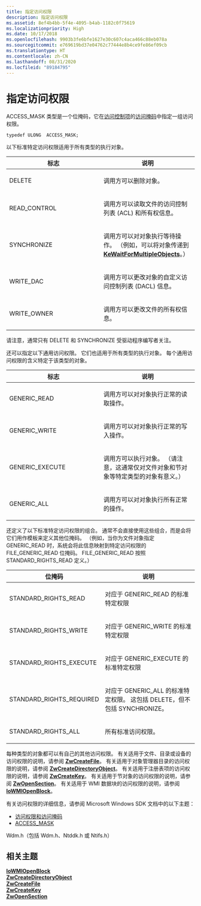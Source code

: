 ```yaml
---
title: 指定访问权限
description: 指定访问权限
ms.assetid: 8ef4b4bb-5f4e-4095-b4ab-1182c0f75619
ms.localizationpriority: High
ms.date: 10/17/2018
ms.openlocfilehash: 9903b3fe6bfe1627e30c607c4aca466c88eb078a
ms.sourcegitcommit: e769619bd37e04762c77444e8b4ce9fe86ef09cb
ms.translationtype: HT
ms.contentlocale: zh-CN
ms.lasthandoff: 08/31/2020
ms.locfileid: "89184795"
---
```

# <a name="specifying-access-rights"></a>指定访问权限


ACCESS\_MASK 类型是一个位掩码，它在[访问控制项](../ifs/access-control-entry.md)的[访问掩码](../ifs/access-mask.md)中指定一组访问权限。

``` syntax
typedef ULONG  ACCESS_MASK;
```

以下标准特定访问权限适用于所有类型的执行对象。

<table>
<colgroup>
<col width="50%" />
<col width="50%" />
</colgroup>
<thead>
<tr class="header">
<th>标志</th>
<th>说明</th>
</tr>
</thead>
<tbody>
<tr class="odd">
<td><p>DELETE</p></td>
<td><p>调用方可以删除对象。</p></td>
</tr>
<tr class="even">
<td><p>READ_CONTROL</p></td>
<td><p>调用方可以读取文件的访问控制列表 (ACL) 和所有权信息。</p></td>
</tr>
<tr class="odd">
<td><p>SYNCHRONIZE</p></td>
<td><p>调用方可以对对象执行等待操作。 （例如，可以将对象传递到 <a href="https://docs.microsoft.com/windows-hardware/drivers/ddi/wdm/nf-wdm-kewaitformultipleobjects" data-raw-source="[&lt;strong&gt;KeWaitForMultipleObjects&lt;/strong&gt;](/windows-hardware/drivers/ddi/wdm/nf-wdm-kewaitformultipleobjects)"><strong>KeWaitForMultipleObjects</strong></a>。）</p></td>
</tr>
<tr class="even">
<td><p>WRITE_DAC</p></td>
<td><p>调用方可以更改对象的自定义访问控制列表 (DACL) 信息。</p></td>
</tr>
<tr class="odd">
<td><p>WRITE_OWNER</p></td>
<td><p>调用方可以更改文件的所有权信息。</p></td>
</tr>
</tbody>
</table>

 

请注意，通常只有 DELETE 和 SYNCHRONIZE 受驱动程序编写者关注。

还可以指定以下通用访问权限。 它们也适用于所有类型的执行对象。 每个通用访问权限的含义特定于该类型的对象。

<table>
<colgroup>
<col width="50%" />
<col width="50%" />
</colgroup>
<thead>
<tr class="header">
<th>标志</th>
<th>说明</th>
</tr>
</thead>
<tbody>
<tr class="odd">
<td><p>GENERIC_READ</p></td>
<td><p>调用方可以对对象执行正常的读取操作。</p></td>
</tr>
<tr class="even">
<td><p>GENERIC_WRITE</p></td>
<td><p>调用方可以对对象执行正常的写入操作。</p></td>
</tr>
<tr class="odd">
<td><p>GENERIC_EXECUTE</p></td>
<td><p>调用方可以执行对象。 （请注意，这通常仅对文件对象和节对象等特定类型的对象有意义。）</p></td>
</tr>
<tr class="even">
<td><p>GENERIC_ALL</p></td>
<td><p>调用方可以对对象执行所有正常的操作。</p></td>
</tr>
</tbody>
</table>

 

还定义了以下标准特定访问权限的组合。 通常不会直接使用这些组合，而是会将它们用作模板来定义其他位掩码。 （例如，当你为文件对象指定 GENERIC\_READ 时，系统会将此信息映射到特定访问权限的 FILE\_GENERIC\_READ 位掩码。 FILE\_GENERIC\_READ 按照 STANDARD\_RIGHTS\_READ 定义。）

<table>
<colgroup>
<col width="50%" />
<col width="50%" />
</colgroup>
<thead>
<tr class="header">
<th>位掩码</th>
<th>说明</th>
</tr>
</thead>
<tbody>
<tr class="odd">
<td><p>STANDARD_RIGHTS_READ</p></td>
<td><p>对应于 GENERIC_READ 的标准特定权限</p></td>
</tr>
<tr class="even">
<td><p>STANDARD_RIGHTS_WRITE</p></td>
<td><p>对应于 GENERIC_WRITE 的标准特定权限</p></td>
</tr>
<tr class="odd">
<td><p>STANDARD_RIGHTS_EXECUTE</p></td>
<td><p>对应于 GENERIC_EXECUTE 的标准特定权限</p></td>
</tr>
<tr class="even">
<td><p>STANDARD_RIGHTS_REQUIRED</p></td>
<td><p>对应于 GENERIC_ALL 的标准特定权限。 这包括 DELETE，但不包括 SYNCHRONIZE。</p></td>
</tr>
<tr class="odd">
<td><p>STANDARD_RIGHTS_ALL</p></td>
<td><p>所有标准访问权限。</p></td>
</tr>
</tbody>
</table>

 

每种类型的对象都可以有自己的其他访问权限。 有关适用于文件、目录或设备的访问权限的说明，请参阅 [**ZwCreateFile**](/windows-hardware/drivers/ddi/ntifs/nf-ntifs-ntcreatefile)。 有关适用于对象管理器目录的访问权限的说明，请参阅 [**ZwCreateDirectoryObject**](/windows-hardware/drivers/ddi/wdm/nf-wdm-zwcreatedirectoryobject)。 有关适用于注册表项的访问权限的说明，请参阅 [**ZwCreateKey**](/windows-hardware/drivers/ddi/wdm/nf-wdm-zwcreatekey)。 有关适用于节对象的访问权限的说明，请参阅 [**ZwOpenSection**](/windows-hardware/drivers/ddi/wdm/nf-wdm-zwopensection)。 有关适用于 WMI 数据块的访问权限的说明，请参阅 [**IoWMIOpenBlock**](/windows-hardware/drivers/ddi/wdm/nf-wdm-iowmiopenblock)。

有关访问权限的详细信息，请参阅 Microsoft Windows SDK 文档中的以下主题：

-   [访问权限和访问掩码](/windows/desktop/SecAuthZ/access-rights-and-access-masks)
-   [ACCESS\_MASK](/windows/desktop/SecAuthZ/access-mask)

Wdm.h（包括 Wdm.h、Ntddk.h 或 Ntifs.h）

## <a name="related-topics"></a>相关主题
[**IoWMIOpenBlock**](/windows-hardware/drivers/ddi/wdm/nf-wdm-iowmiopenblock)  
[**ZwCreateDirectoryObject**](/windows-hardware/drivers/ddi/wdm/nf-wdm-zwcreatedirectoryobject)  
[**ZwCreateFile**](/windows-hardware/drivers/ddi/ntifs/nf-ntifs-ntcreatefile)  
[**ZwCreateKey**](/windows-hardware/drivers/ddi/wdm/nf-wdm-zwcreatekey)  
[**ZwOpenSection**](/windows-hardware/drivers/ddi/wdm/nf-wdm-zwopensection)